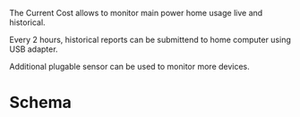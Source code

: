 
The Current Cost allows to monitor main power home usage live and historical.

Every 2 hours, historical reports can be submittend to home computer using USB adapter.

Additional plugable sensor can be used to monitor more devices.

Schema
======







